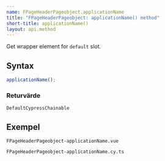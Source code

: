 ```yaml
---
name: FPageHeaderPageobject.applicationName
title: "FPageHeaderPageobject: applicationName() method"
short-title: applicationName()
layout: api.method
---
```


Get wrapper element for `default` slot.

## Syntax

```ts nocompile nolint
applicationName();
```

### Returvärde

`DefaultCypressChainable`

## Exempel

```import static
FPageHeaderPageobject-applicationName.vue
```

```import
FPageHeaderPageobject-applicationName.cy.ts
```
